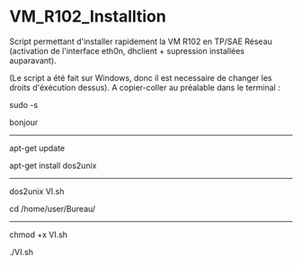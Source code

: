 # VM_R102_Installtion
Script permettant d'installer rapidement la VM R102 en TP/SAE Réseau (activation de l'interface eth0n, dhclient + supression installées auparavant). 

(Le script a été fait sur Windows, donc il est necessaire de changer les droits d'éxécution dessus). A copier-coller au préalable dans le terminal :  

sudo -s 

bonjour

----------------------------------------------

apt-get update

apt-get install dos2unix

----------------------------------------------

dos2unix VI.sh

cd /home/user/Bureau/

----------------------------------------------

chmod +x VI.sh 

./VI.sh
